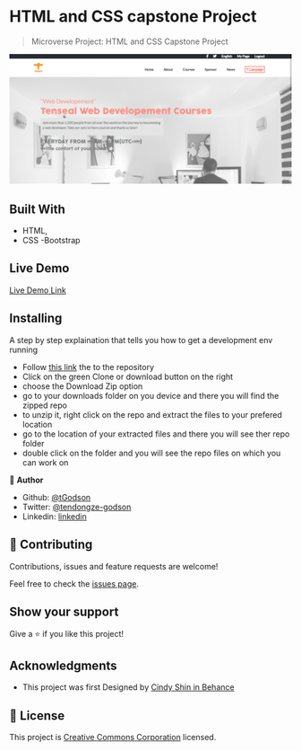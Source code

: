# HTML and CSS capstone Project

> Microverse Project: HTML and CSS Capstone Project

![screenshot](./app_screenshot.PNG)

## Built With

- HTML,
- CSS
-Bootstrap


## Live Demo

[Live Demo Link](https://rawcdn.githack.com/tGodson/HTML-and-CSS-Capstone-Project/54acc036972ba9c84f0d5bd29db72167882fa31f/index.html)

## Installing

A step by step explaination that tells you how to get a development env running

- Follow [this link](https://github.com/tGodson/HTML-and-CSS-Capstone-Project/tree/dev-branch) the to the repository
- Click on the green Clone or download button on the right
- choose the Download Zip option
- go to your downloads folder on you device and there you will find the zipped repo
- to unzip it, right click on the repo and extract the files to your prefered location
- go to the location of your extracted files and there you will see ther repo folder
- double click on the folder and you will see the repo files on which you can work on

👤 **Author**

- Github: [@tGodson](https://github.com/tGodson)
- Twitter: [@tendongze-godson](https://twitter.com/tendongze-godson)
- Linkedin: [linkedin](https://linkedin.com/in/tendongze95)

## 🤝 Contributing

Contributions, issues and feature requests are welcome!

Feel free to check the [issues page](https://github.com/tGodson/HTML-and-CSS-Capstone-Project/issues).

## Show your support

Give a ⭐️ if you like this project!

## Acknowledgments

- This project was first Designed by [Cindy Shin in Behance](https://www.behance.net/adagio07)


## 📝 License

This project is [Creative Commons Corporation](https://creativecommons.org/licenses/by-nc/4.0/legalcode) licensed.
